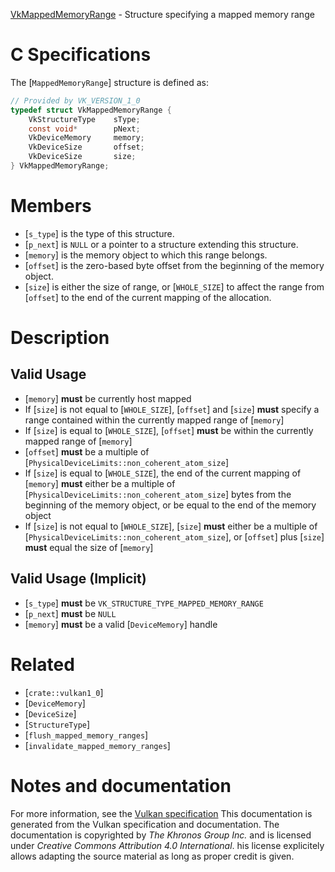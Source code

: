 [VkMappedMemoryRange](https://www.khronos.org/registry/vulkan/specs/1.3-extensions/man/html/VkMappedMemoryRange.html) - Structure specifying a mapped memory range

# C Specifications
The [`MappedMemoryRange`] structure is defined as:
```c
// Provided by VK_VERSION_1_0
typedef struct VkMappedMemoryRange {
    VkStructureType    sType;
    const void*        pNext;
    VkDeviceMemory     memory;
    VkDeviceSize       offset;
    VkDeviceSize       size;
} VkMappedMemoryRange;
```

# Members
- [`s_type`] is the type of this structure.
- [`p_next`] is `NULL` or a pointer to a structure extending this structure.
- [`memory`] is the memory object to which this range belongs.
- [`offset`] is the zero-based byte offset from the beginning of the memory object.
- [`size`] is either the size of range, or [`WHOLE_SIZE`] to affect the range from [`offset`] to the end of the current mapping of the allocation.

# Description
## Valid Usage
-  [`memory`] **must**  be currently host mapped
-    If [`size`] is not equal to [`WHOLE_SIZE`], [`offset`] and [`size`] **must**  specify a range contained within the currently mapped range of [`memory`]
-    If [`size`] is equal to [`WHOLE_SIZE`], [`offset`] **must**  be within the currently mapped range of [`memory`]
-  [`offset`] **must**  be a multiple of [`PhysicalDeviceLimits::non_coherent_atom_size`]
-    If [`size`] is equal to [`WHOLE_SIZE`], the end of the current mapping of [`memory`] **must**  either be a multiple of [`PhysicalDeviceLimits::non_coherent_atom_size`] bytes from the beginning of the memory object, or be equal to the end of the memory object
-    If [`size`] is not equal to [`WHOLE_SIZE`], [`size`] **must**  either be a multiple of [`PhysicalDeviceLimits::non_coherent_atom_size`], or [`offset`] plus [`size`] **must**  equal the size of [`memory`]

## Valid Usage (Implicit)
-  [`s_type`] **must**  be `VK_STRUCTURE_TYPE_MAPPED_MEMORY_RANGE`
-  [`p_next`] **must**  be `NULL`
-  [`memory`] **must**  be a valid [`DeviceMemory`] handle

# Related
- [`crate::vulkan1_0`]
- [`DeviceMemory`]
- [`DeviceSize`]
- [`StructureType`]
- [`flush_mapped_memory_ranges`]
- [`invalidate_mapped_memory_ranges`]

# Notes and documentation
For more information, see the [Vulkan specification](https://www.khronos.org/registry/vulkan/specs/1.3-extensions/html/vkspec.html)
This documentation is generated from the Vulkan specification and documentation.
The documentation is copyrighted by *The Khronos Group Inc.* and is licensed under *Creative Commons Attribution 4.0 International*.
his license explicitely allows adapting the source material as long as proper credit is given.
        